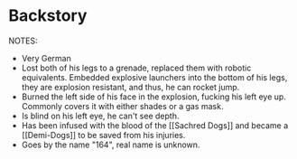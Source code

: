 # Backstory
NOTES:
- Very German 
- Lost both of his legs to a grenade, replaced them with robotic equivalents.
  Embedded explosive launchers into the bottom of his legs, they are explosion resistant, and thus, he can rocket jump.
- Burned the left side of his face in the explosion, fucking his left eye up. Commonly covers it with either shades or a gas mask.
- Is blind on his left eye, he can't see depth.
- Has been infused with the blood of the [[Sachred Dogs]] and became a [[Demi-Dogs]] to be saved from his injuries.
- Goes by the name "164", real name is unknown.
